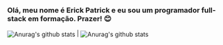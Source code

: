 ### Olá, meu nome é Erick Patrick e eu sou um programador full-stack em formação. Prazer! 😊

 
<img align="center" src="https://github-readme-stats.vercel.app/api?username=Homura-san&theme=buefy&hide_border=false&include_all_commits=false&count_private=false" alt="Anurag's github stats" /> | <img align="center" src="https://github-readme-stats.vercel.app/api/top-langs/?username=Homura-san&theme=buefy&hide_border=false&include_all_commits=false&count_private=false&layout=compact" alt="Anurag's github stats" />



<!-- ![Homura-san GitHub stats](https://github-readme-stats.vercel.app/api?username=Homura-san&show_icons=true&theme=transparent)
[![Top Langs](https://github-readme-stats.vercel.app/api/top-langs/?username=Homura-san)](https://github.com/Homura-san/github-readme-stats) -->
